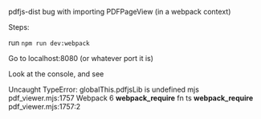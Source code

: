 pdfjs-dist bug with importing PDFPageView (in a webpack context)

Steps:

run `npm run dev:webpack`

Go to localhost:8080 (or whatever port it is)

Look at the console, and see

Uncaught TypeError: globalThis.pdfjsLib is undefined
    mjs pdf_viewer.mjs:1757
    Webpack 6
        __webpack_require__
        fn
        ts
        __webpack_require__
        <anonymous>
        <anonymous>
pdf_viewer.mjs:1757:2
